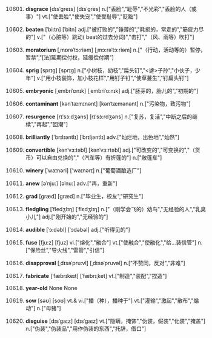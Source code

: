 10601. **disgrace**
[dɪsˈgreɪs]  [dɪsˈɡres]
n.["丢脸","耻辱","不光彩","丢脸的人（或事）"]  vt.["使丢脸","使失宠","使受耻辱","贬黜"]  

10602. **beaten**
[ˈbi:tn]  [ˈbitn]
adj.["被打败的","锤薄的","耗损的，常走的","筋疲力尽的"]  v.["（心脏等）跳动( beat的过去分词)","击打","（风、雨等）吹打"]  

10603. **moratorium**
[ˌmɒrəˈtɔ:riəm]  [ˌmɔ:rəˈtɔ:riəm]
n.["（行动，活动等的）暂停，暂禁","[法]延期偿付权，延缓偿付期"]  

10604. **sprig**
[sprɪg]  [sprɪɡ]
n.["小树枝，幼枝","扁头钉","<谑>子孙","小伙子，少年"]  v.["用小枝装饰，加小枝花样","用钉子钉","使草蔓生","钉扁头钉"]  

10605. **embryonic**
[ˌembriˈɒnɪk]  [ˌembriˈɑ:nɪk]
adj.["胚芽的，胎儿的","初期的"]  

10606. **contaminant**
[kənˈtæmɪnənt]  [kənˈtæmənənt]
n.["污染物，致污物"]  

10607. **resurgence**
[rɪˈsɜ:dʒəns]  [rɪˈsɜ:rdʒəns]
n.["复苏，复活","中断之后的继续","再起","回潮"]  

10608. **brilliantly**
['brɪlɪəntlɪ]  [ˈbrɪljəntlɪ]
adv.["灿烂地，出色地","灿然"]  

10609. **convertible**
[kənˈvɜ:təbl]  [kənˈvɜ:rtəbl]
adj.["可改变的","可变换的","（货币）可以自由兑换的","（汽车等）有折篷的"]  n.["敞篷车"]  

10610. **winery**
[ˈwaɪnəri]  ['waɪnərɪ]
n.["葡萄酒酿造厂"]  

10611. **anew**
[əˈnju:]  [əˈnu:]
adv.["再，重新"]  

10612. **grad**
[græd]  [ɡræd]
n.["毕业生，校友","研究生"]  

10613. **fledgling**
[ˈfledʒlɪŋ]  [ˈflɛdʒlɪŋ]
n.["（刚学会飞的）幼鸟","无经验的人","乳臭小儿"]  adj.["刚开始的","无经验的"]  

10614. **audible**
[ˈɔ:dəbl]  [ˈɔdəbəl]
adj.["听得见的"]  

10615. **fuse**
[fju:z]  [fjuz]
vi.["熔化","融合"]  vt.["使融合","使融化","给…装信管"]  n.["保险丝","导火线","雷管","引信"]  

10616. **disapproval**
[ˌdɪsəˈpru:vl]  [ˌdɪsəˈpruvəl]
n.["不赞同，反对","非难"]  

10617. **fabricate**
[ˈfæbrɪkeɪt]  [ˈfæbrɪˌket]
vt.["制造","装配","捏造"]  

10618. **year-old**
None
None

10619. **sow**
[səʊ]  [soʊ]
vt.& vi.["播（种），播种于"]  vt.["灌输","激起","散布","煽动"]  n.["母猪"]  

10620. **disguise**
[dɪsˈgaɪz]  [dɪsˈɡaɪz]
vt.["隐瞒，掩饰","伪装，假装","化装","掩盖"]  n.["伪装","伪装品","用作伪装的东西","托辞，借口"]  

